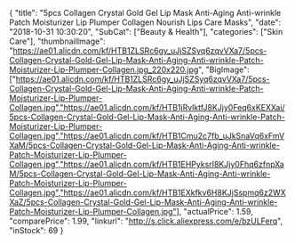 {
	"title": "5pcs Collagen Crystal Gold Gel Lip Mask Anti-Aging Anti-wrinkle Patch Moisturizer Lip Plumper Collagen Nourish Lips Care Masks",
	"date": "2018-10-31 10:30:20",
	"SubCat": ["Beauty & Health"],
	"categories": ["Skin Care"],
	"thumbnailImage": "https://ae01.alicdn.com/kf/HTB1ZLSRc6gy_uJjSZSyq6zqvVXa7/5pcs-Collagen-Crystal-Gold-Gel-Lip-Mask-Anti-Aging-Anti-wrinkle-Patch-Moisturizer-Lip-Plumper-Collagen.jpg_220x220.jpg",
	"BigImage": ["https://ae01.alicdn.com/kf/HTB1ZLSRc6gy_uJjSZSyq6zqvVXa7/5pcs-Collagen-Crystal-Gold-Gel-Lip-Mask-Anti-Aging-Anti-wrinkle-Patch-Moisturizer-Lip-Plumper-Collagen.jpg","https://ae01.alicdn.com/kf/HTB1jRvlktfJ8KJjy0Feq6xKEXXai/5pcs-Collagen-Crystal-Gold-Gel-Lip-Mask-Anti-Aging-Anti-wrinkle-Patch-Moisturizer-Lip-Plumper-Collagen.jpg","https://ae01.alicdn.com/kf/HTB1Cmu2c7fb_uJkSnaVq6xFmVXaM/5pcs-Collagen-Crystal-Gold-Gel-Lip-Mask-Anti-Aging-Anti-wrinkle-Patch-Moisturizer-Lip-Plumper-Collagen.jpg","https://ae01.alicdn.com/kf/HTB1EHPyksrI8KJjy0Fhq6zfnpXaM/5pcs-Collagen-Crystal-Gold-Gel-Lip-Mask-Anti-Aging-Anti-wrinkle-Patch-Moisturizer-Lip-Plumper-Collagen.jpg","https://ae01.alicdn.com/kf/HTB1EXkfkv6H8KJjSspmq6z2WXXaZ/5pcs-Collagen-Crystal-Gold-Gel-Lip-Mask-Anti-Aging-Anti-wrinkle-Patch-Moisturizer-Lip-Plumper-Collagen.jpg"],
	"actualPrice": 1.59,
	"comparePrice": 1.99,
	"linkurl": "http://s.click.aliexpress.com/e/bzULFerq",
	"inStock": 69
}
